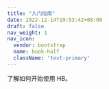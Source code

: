 ```yaml
---
title: "入门指南"
date: 2022-12-14T19:53:42+08:00
draft: false
nav_weight: 1
nav_icon:
  vendor: bootstrap
  name: book-half
  className: 'text-primary'
---
```


了解如何开始使用 HB。
